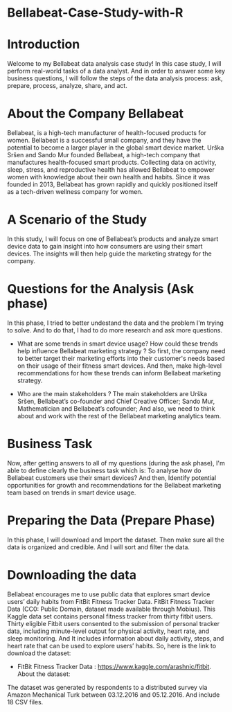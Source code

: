 # Bellabeat-Case-Study-with-R

# Introduction
Welcome to my Bellabeat data analysis case study! In this case study, I will perform real-world tasks of a data analyst. And in order to answer some key business questions, I will follow the steps of the data analysis process: ask, prepare, process, analyze, share, and act.

# About the Company Bellabeat
Bellabeat, is a high-tech manufacturer of health-focused products for women. Bellabeat is a successful small company, and they have the potential to become a larger player in the global smart device market. Urška Sršen and Sando Mur founded Bellabeat, a high-tech company that manufactures health-focused smart products. Collecting data on activity, sleep, stress, and reproductive health has allowed Bellabeat to empower women with knowledge about their own health and habits. Since it was founded in 2013, Bellabeat has grown rapidly and quickly positioned itself as a tech-driven wellness company for women.

# A Scenario of the Study
In this study, I will focus on one of Bellabeat’s products and analyze smart device data to gain insight into how consumers are using their smart devices. The insights will then help guide the marketing strategy for the company.

# Questions for the Analysis (Ask phase)
In this phase, I tried to better undestand the data and the problem I'm trying to solve. And to do that, I had to do more research and ask more questions.

  * What are some trends in smart device usage? How could these trends help influence Bellabeat marketing strategy ? So first, the company need to better target their     marketing efforts into their customer's needs based on their usage of their fitness smart devices. And then, make high-level recommendations for how these trends     can inform Bellabeat marketing strategy.
  
  * Who are the main stakeholders ? The main stakeholders are Urška Sršen, Bellabeat’s co-founder and Chief Creative Officer; Sando Mur, Mathematician and Bellabeat’s       cofounder; And also, we need to think about and work with the rest of the Bellabeat marketing analytics team.
    
# Business Task
Now, after getting answers to all of my questions (during the ask phase), I'm able to define clearly the business task which is: To analyse how do Bellabeat customers use their smart devices? And then, Identify potential opportunities for growth and recommendations for the Bellabeat marketing team based on trends in smart device usage.

# Preparing the Data (Prepare Phase)
In this phase, I will download and Import the dataset. Then make sure all the data is organized and credible. And I will sort and filter the data.

# Downloading the data
Bellabeat encourages me to use public data that explores smart device users’ daily habits from FitBit Fitness Tracker Data. FitBit Fitness Tracker Data (CC0: Public Domain, dataset made available through Mobius). This Kaggle data set contains personal fitness tracker from thirty fitbit users. Thirty eligible Fitbit users consented to the submission of personal tracker data, including minute-level output for physical activity, heart rate, and sleep monitoring. And It includes information about daily activity, steps, and heart rate that can be used to explore users’ habits. So, here is the link to download the dataset:

* FitBit Fitness Tracker Data : https://www.kaggle.com/arashnic/fitbit.
About the dataset:

The dataset was generated by respondents to a distributed survey via Amazon Mechanical Turk between 03.12.2016 and 05.12.2016. And include 18 CSV files.
